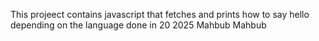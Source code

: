 This projeect contains javascript that fetches and prints how to say hello depending on the language
done in 20 2025
Mahbub Mahbub
